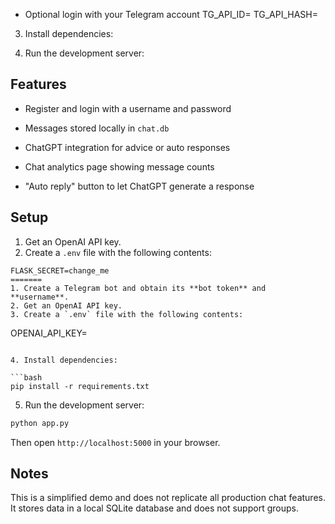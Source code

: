 
- Optional login with your Telegram account
TG_API_ID=<your api_id>
TG_API_HASH=<your api_hash>
3. Install dependencies:

4. Run the development server:

## Features

- Register and login with a username and password

- Messages stored locally in `chat.db`
- ChatGPT integration for advice or auto responses
- Chat analytics page showing message counts
- "Auto reply" button to let ChatGPT generate a response

## Setup


1. Get an OpenAI API key.
2. Create a `.env` file with the following contents:

```
FLASK_SECRET=change_me
=======
1. Create a Telegram bot and obtain its **bot token** and **username**.
2. Get an OpenAI API key.
3. Create a `.env` file with the following contents:

```

OPENAI_API_KEY=<your OpenAI key>
```

4. Install dependencies:

```bash
pip install -r requirements.txt
```

5. Run the development server:

```bash
python app.py
```

Then open `http://localhost:5000` in your browser.

## Notes

This is a simplified demo and does not replicate all production chat features. It stores data in a local SQLite database and does not support groups.
